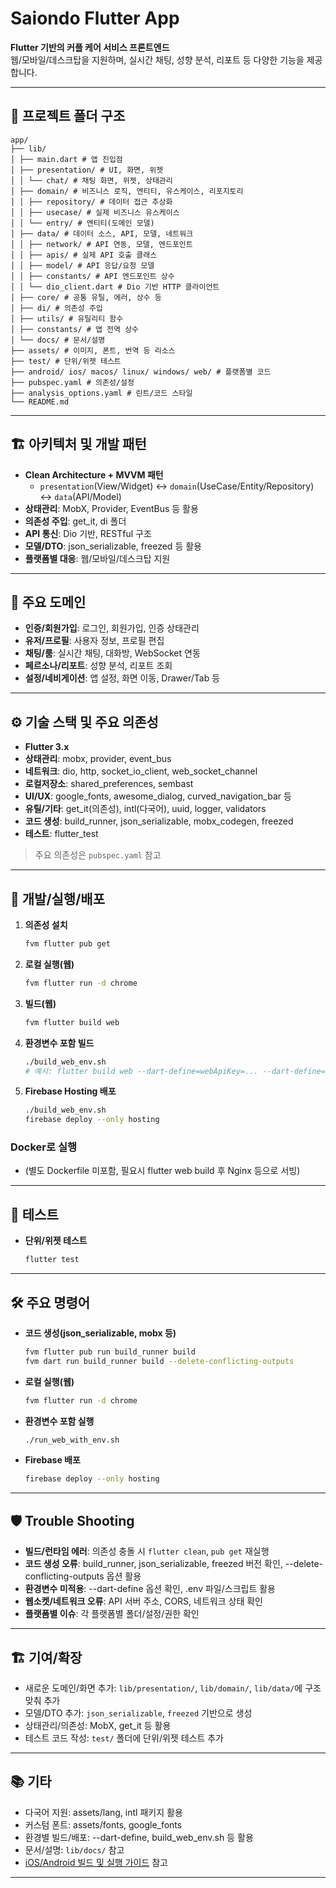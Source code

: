 # Saiondo Flutter App

**Flutter 기반의 커플 케어 서비스 프론트엔드**  
웹/모바일/데스크탑을 지원하며, 실시간 채팅, 성향 분석, 리포트 등 다양한 기능을 제공합니다.

---

## 📁 프로젝트 폴더 구조
```
app/
├── lib/
│ ├── main.dart # 앱 진입점
│ ├── presentation/ # UI, 화면, 위젯
│ │ └── chat/ # 채팅 화면, 위젯, 상태관리
│ ├── domain/ # 비즈니스 로직, 엔티티, 유스케이스, 리포지토리
│ │ ├── repository/ # 데이터 접근 추상화
│ │ ├── usecase/ # 실제 비즈니스 유스케이스
│ │ └── entry/ # 엔티티(도메인 모델)
│ ├── data/ # 데이터 소스, API, 모델, 네트워크
│ │ ├── network/ # API 연동, 모델, 엔드포인트
│ │ ├── apis/ # 실제 API 호출 클래스
│ │ ├── model/ # API 응답/요청 모델
│ │ ├── constants/ # API 엔드포인트 상수
│ │ └── dio_client.dart # Dio 기반 HTTP 클라이언트
│ ├── core/ # 공통 유틸, 에러, 상수 등
│ ├── di/ # 의존성 주입
│ ├── utils/ # 유틸리티 함수
│ ├── constants/ # 앱 전역 상수
│ └── docs/ # 문서/설명
├── assets/ # 이미지, 폰트, 번역 등 리소스
├── test/ # 단위/위젯 테스트
├── android/ ios/ macos/ linux/ windows/ web/ # 플랫폼별 코드
├── pubspec.yaml # 의존성/설정
├── analysis_options.yaml # 린트/코드 스타일
└── README.md
```
---

## 🏗️ 아키텍처 및 개발 패턴

- **Clean Architecture + MVVM 패턴**
  - `presentation`(View/Widget) ↔ `domain`(UseCase/Entity/Repository) ↔ `data`(API/Model)
- **상태관리**: MobX, Provider, EventBus 등 활용
- **의존성 주입**: get_it, di 폴더
- **API 통신**: Dio 기반, RESTful 구조
- **모델/DTO**: json_serializable, freezed 등 활용
- **플랫폼별 대응**: 웹/모바일/데스크탑 지원

---

## 🧩 주요 도메인

- **인증/회원가입**: 로그인, 회원가입, 인증 상태관리
- **유저/프로필**: 사용자 정보, 프로필 편집
- **채팅/룸**: 실시간 채팅, 대화방, WebSocket 연동
- **페르소나/리포트**: 성향 분석, 리포트 조회
- **설정/네비게이션**: 앱 설정, 화면 이동, Drawer/Tab 등

---

## ⚙️ 기술 스택 및 주요 의존성

- **Flutter 3.x**
- **상태관리**: mobx, provider, event_bus
- **네트워크**: dio, http, socket_io_client, web_socket_channel
- **로컬저장소**: shared_preferences, sembast
- **UI/UX**: google_fonts, awesome_dialog, curved_navigation_bar 등
- **유틸/기타**: get_it(의존성), intl(다국어), uuid, logger, validators
- **코드 생성**: build_runner, json_serializable, mobx_codegen, freezed
- **테스트**: flutter_test

> 주요 의존성은 `pubspec.yaml` 참고

---

## 🚀 개발/실행/배포

1. **의존성 설치**
   ```sh
   fvm flutter pub get
   ```
2. **로컬 실행(웹)**
   ```sh
   fvm flutter run -d chrome
   ```
3. **빌드(웹)**
   ```sh
   fvm flutter build web
   ```
4. **환경변수 포함 빌드**
   ```sh
   ./build_web_env.sh
   # 예시: flutter build web --dart-define=webApiKey=... --dart-define=webAppId=...
   ```
5. **Firebase Hosting 배포**
   ```sh
   ./build_web_env.sh
   firebase deploy --only hosting
   ```

### Docker로 실행

- (별도 Dockerfile 미포함, 필요시 flutter web build 후 Nginx 등으로 서빙)

---

## 🧪 테스트

- **단위/위젯 테스트**
  ```sh
  flutter test
  ```

---

## 🛠️ 주요 명령어

- **코드 생성(json_serializable, mobx 등)**
  ```sh
  fvm flutter pub run build_runner build
  fvm dart run build_runner build --delete-conflicting-outputs
  ```
- **로컬 실행(웹)**
  ```sh
  fvm flutter run -d chrome
  ```
- **환경변수 포함 실행**
  ```sh
  ./run_web_with_env.sh
  ```
- **Firebase 배포**
  ```sh
  firebase deploy --only hosting
  ```

---

## 🛡️ Trouble Shooting

- **빌드/런타임 에러**: 의존성 충돌 시 `flutter clean`, `pub get` 재실행
- **코드 생성 오류**: build_runner, json_serializable, freezed 버전 확인, --delete-conflicting-outputs 옵션 활용
- **환경변수 미적용**: --dart-define 옵션 확인, .env 파일/스크립트 활용
- **웹소켓/네트워크 오류**: API 서버 주소, CORS, 네트워크 상태 확인
- **플랫폼별 이슈**: 각 플랫폼별 폴더/설정/권한 확인

---

## 🏗️ 기여/확장

- 새로운 도메인/화면 추가: `lib/presentation/`, `lib/domain/`, `lib/data/`에 구조 맞춰 추가
- 모델/DTO 추가: `json_serializable`, `freezed` 기반으로 생성
- 상태관리/의존성: MobX, get_it 등 활용
- 테스트 코드 작성: `test/` 폴더에 단위/위젯 테스트 추가

---

## 📚 기타

- 다국어 지원: assets/lang, intl 패키지 활용
- 커스텀 폰트: assets/fonts, google_fonts
- 환경별 빌드/배포: --dart-define, build_web_env.sh 등 활용
- 문서/설명: `lib/docs/` 참고
- [iOS/Android 빌드 및 실행 가이드](./docs/) 참고

---
